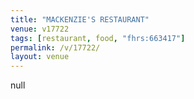 ```yaml
---
title: "MACKENZIE'S RESTAURANT"
venue: v17722
tags: [restaurant, food, "fhrs:663417"]
permalink: /v/17722/
layout: venue
---
```

null